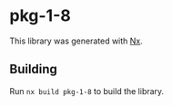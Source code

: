 # pkg-1-8

This library was generated with [Nx](https://nx.dev).

## Building

Run `nx build pkg-1-8` to build the library.
